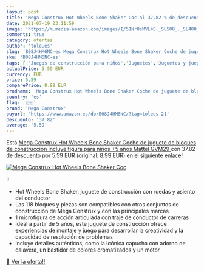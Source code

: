 ```yaml
---
layout: post
title: 'Mega Construx Hot Wheels Bone Shaker Coc al 37.82 % de descuento'
date: 2021-07-19 03:11:59
image: 'https://m.media-amazon.com/images/I/51Nr8sMVL4S._SL500_._SL400_.jpg'
comments: true
category: ofertas
author: 'tole.es'
slug: 'B08J4HM6NC-es Mega Construx Hot Wheels Bone Shaker Coche de juguete de...'
sku: 'B08J4HM6NC-es'
tags: [ 'Juegos de construcción para niños','Juguetes','Juguetes y juegos','construx','mattel','mega','mega construx', ]
actualPrice: 5.59 EUR
currency: EUR
price: 5.59
comparePrice: 8.99 EUR
prodname: 'Mega Construx Hot Wheels Bone Shaker Coche de juguete de bloques de construcción  incluye figura  para niños +5 años  Mattel GVM29 '
country: 'es'
flag: '🇪🇸'
brand: 'Mega Construx'
buyurl: 'https://www.amazon.es/dp/B08J4HM6NC/?tag=tolees-21'
descuento: '37.82'
average: '5.59'
---
```


Está [Mega Construx Hot Wheels Bone Shaker Coche de juguete de bloques de construcción  incluye figura  para niños +5 años  Mattel GVM29 ](https://www.amazon.es/dp/B08J4HM6NC/?tag=tolees-21) con 37.82 de descuento por 5.59 EUR (original: 8.99 EUR) en el siguiente enlace!

[![Mega Construx Hot Wheels Bone Shaker Coc](https://m.media-amazon.com/images/I/51Nr8sMVL4S._SL500_._SL400_.jpg)](https://www.amazon.es/dp/B08J4HM6NC/?tag=tolees-21)

ℹ️:

- Hot Wheels Bone Shaker, juguete de construcción con ruedas y asiento del conductor
- Las 118 bloques y piezas son compatibles con otros conjuntos de construcción de Mega Construx y con las principales marcas
- 1 microfigura de acción articulada con traje de conductor de carreras
- Ideal a partir de 5 años, este juguete de construcción ofrece experiencias de montaje y juego para desarrollar la creatividad y la capacidad de resolución de problemas
- Incluye detalles auténticos, como la icónica capucha con adorno de calavera, un bastidor de colores cromatizados y un motor

[🛒 Ver la oferta!!](https://www.amazon.es/dp/B08J4HM6NC/?tag=tolees-21)
